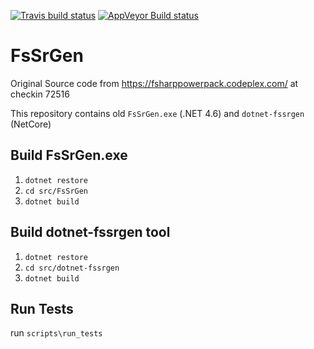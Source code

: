
[![Travis build status](https://travis-ci.org/fsprojects/FsSrGen.png)](https://travis-ci.org/fsprojects/FsSrGen)
[![AppVeyor Build status](https://ci.appveyor.com/api/projects/status/kn4kq6skg1xyfopw?svg=true)](https://ci.appveyor.com/project/sergey-tihon/fssrgen/)

FsSrGen
=======================

Original Source code from https://fsharppowerpack.codeplex.com/ at checkin 72516

This repository contains old `FsSrGen.exe` (.NET 4.6) and `dotnet-fssrgen` (NetCore)

Build FsSrGen.exe
-----------------

1. `dotnet restore`
2. `cd src/FsSrGen`
2. `dotnet build`


Build dotnet-fssrgen tool
-------------------------

1. `dotnet restore`
2. `cd src/dotnet-fssrgen`
3. `dotnet build`

Run Tests 
--------

run `scripts\run_tests`
